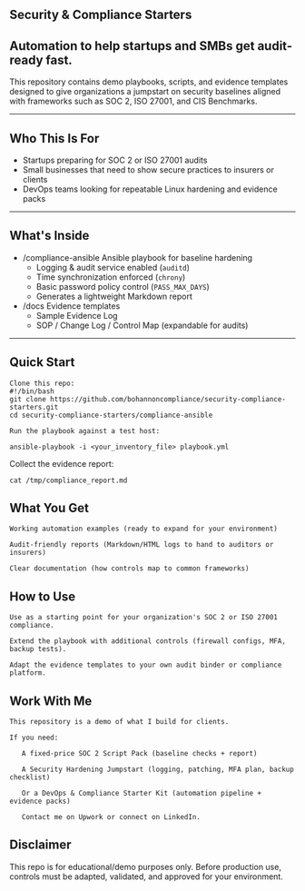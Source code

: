 ## Security & Compliance Starters

##  Automation to help startups and SMBs get audit-ready fast.

This repository contains demo playbooks, scripts, and evidence templates designed to give organizations a jumpstart on security baselines aligned with frameworks such as SOC 2, ISO 27001, and CIS Benchmarks.

---

##  Who This Is For
- Startups preparing for SOC 2 or ISO 27001 audits
- Small businesses that need to show secure practices to insurers or clients
- DevOps teams looking for repeatable Linux hardening and evidence packs

---

##  What's Inside
- /compliance-ansible  Ansible playbook for baseline hardening
  - Logging & audit service enabled (`auditd`)
  - Time synchronization enforced (`chrony`)
  - Basic password policy control (`PASS_MAX_DAYS`)
  - Generates a lightweight Markdown report
- /docs  Evidence templates
  - Sample Evidence Log
  - SOP / Change Log / Control Map (expandable for audits)

---

##  Quick Start
    Clone this repo:
    #!/bin/bash
    git clone https://github.com/bohannoncompliance/security-compliance-starters.git
    cd security-compliance-starters/compliance-ansible

    Run the playbook against a test host:

    ansible-playbook -i <your_inventory_file> playbook.yml

Collect the evidence report:

    cat /tmp/compliance_report.md

##  What You Get

    Working automation examples (ready to expand for your environment)

    Audit-friendly reports (Markdown/HTML logs to hand to auditors or insurers)

    Clear documentation (how controls map to common frameworks)

##  How to Use

    Use as a starting point for your organization's SOC 2 or ISO 27001 compliance.

    Extend the playbook with additional controls (firewall configs, MFA, backup tests).

    Adapt the evidence templates to your own audit binder or compliance platform.

##  Work With Me

    This repository is a demo of what I build for clients.

    If you need:

       A fixed-price SOC 2 Script Pack (baseline checks + report)

       A Security Hardening Jumpstart (logging, patching, MFA plan, backup checklist)

       Or a DevOps & Compliance Starter Kit (automation pipeline + evidence packs)

       Contact me on Upwork or connect on LinkedIn.

##  Disclaimer

This repo is for educational/demo purposes only.
Before production use, controls must be adapted, validated, and approved for your environment.
